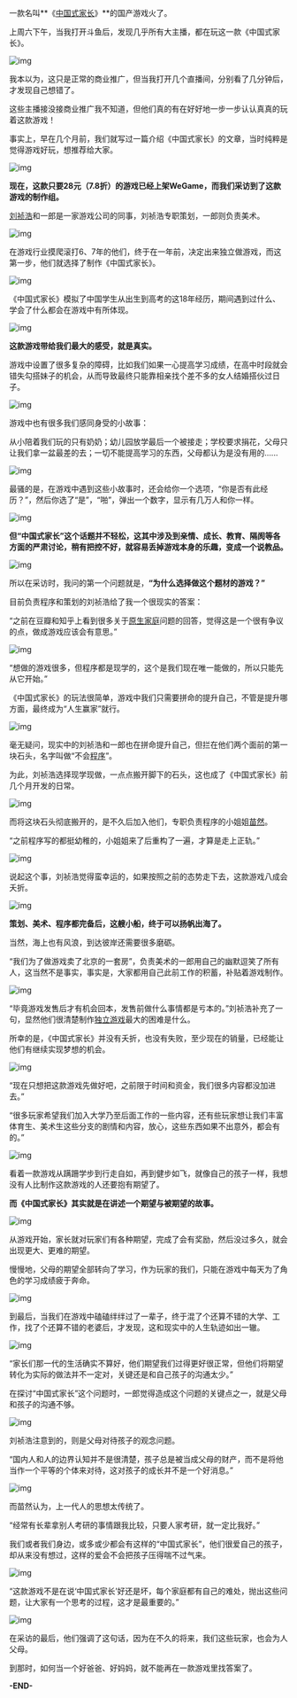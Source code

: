 一款名叫**《[中国式家长](https://www.zhihu.com/search?q=中国式家长&search_source=Entity&hybrid_search_source=Entity&hybrid_search_extra={"sourceType"%3A"article"%2C"sourceId"%3A45930383})》**的国产游戏火了。



上周六下午，当我打开斗鱼后，发现几乎所有大主播，都在玩这一款《中国式家长》。



![img](https://pic2.zhimg.com/80/v2-d7ed328ba0032636522e74ad8dd82925_720w.jpg)



我本以为，这只是正常的商业推广，但当我打开几个直播间，分别看了几分钟后，才发现自己想错了。



这些主播接没接商业推广我不知道，但他们真的有在好好地一步一步认认真真的玩着这款游戏！



事实上，早在几个月前，我们就写过一篇介绍《中国式家长》的文章，当时纯粹是觉得游戏好玩，想推荐给大家。



![img](https://pic1.zhimg.com/80/v2-0adfbf181bba77aab86b2c4447d43e4c_720w.jpg)



**现在，这款只要28元（7.8折）的游戏已经上架WeGame，而我们采访到了这款游戏的制作组。**



[刘祯浩](https://www.zhihu.com/search?q=刘祯浩&search_source=Entity&hybrid_search_source=Entity&hybrid_search_extra={"sourceType"%3A"article"%2C"sourceId"%3A45930383})和一郎是一家游戏公司的同事，刘祯浩专职策划，一郎则负责美术。



![img](https://pic1.zhimg.com/80/v2-21684959900a718f1de39982e88714c0_720w.jpg)



在游戏行业摸爬滚打6、7年的他们，终于在一年前，决定出来独立做游戏，而这第一步，他们就选择了制作《中国式家长》。



![img](https://pic3.zhimg.com/80/v2-a325c8d41da50074f505fdc0b58ebc62_720w.jpg)



《中国式家长》模拟了中国学生从出生到高考的这18年经历，期间遇到过什么、学会了什么都会在游戏中有所体现。



![img](https://pic3.zhimg.com/80/v2-e6fc3744c014ebcb0f2155e20ab65062_720w.jpg)



**这款游戏带给我们最大的感受，就是真实。**

游戏中设置了很多复杂的障碍，比如我们如果一心提高学习成绩，在高中时段就会错失勾搭妹子的机会，从而导致最终只能靠相亲找个差不多的女人结婚搭伙过日子。



![img](https://pic3.zhimg.com/80/v2-31aa21c00a85fb3945106074db2a215e_720w.jpg)



游戏中也有很多我们感同身受的小故事：



从小陪着我们玩的只有奶奶；幼儿园放学最后一个被接走；学校要求捐花，父母只让我们拿一盆最差的去；一切不能提高学习的东西，父母都认为是没有用的......



![img](https://pic4.zhimg.com/80/v2-66f5edd9d9476f04d87d0eed02ffcd6f_720w.jpg)



最骚的是，在游戏中遇到这些小故事时，还会给你一个选项，“你是否有此经历？”，然后你选了“是”，“啪”，弹出一个数字，显示有几万人和你一样。



![img](https://pic3.zhimg.com/80/v2-779be70625748d0d651ca1d20fd5d4ca_720w.jpg)



**但“中国式家长”这个话题并不轻松，这其中涉及到亲情、成长、教育、隔阂等各方面的严肃讨论，稍有把控不好，就容易丢掉游戏本身的乐趣，变成一个说教品。**



![img](https://pic1.zhimg.com/80/v2-c6b0eb236fddb9c53edf45c2d34f94a0_720w.jpg)



所以在采访时，我问的第一个问题就是，**“为什么选择做这个题材的游戏？”**



目前负责程序和策划的刘祯浩给了我一个很现实的答案：



“之前在豆瓣和知乎上看到很多关于[原生家庭](https://www.zhihu.com/search?q=原生家庭&search_source=Entity&hybrid_search_source=Entity&hybrid_search_extra={"sourceType"%3A"article"%2C"sourceId"%3A45930383})问题的回答，觉得这是一个很有争议的点，做成游戏应该会有意思。”



![img](https://pic4.zhimg.com/80/v2-1824380dcf4b6106cb81f39f7d628883_720w.jpg)



“想做的游戏很多，但程序都是现学的，这个是我们现在唯一能做的，所以只能先从它开始。”



《中国式家长》的玩法很简单，游戏中我们只需要拼命的提升自己，不管是提升哪方面，最终成为“人生赢家”就行。



![img](https://pic3.zhimg.com/80/v2-ea5654d4645e53d72c9ea756e020ee52_720w.jpg)



毫无疑问，现实中的刘祯浩和一郎也在拼命提升自己，但拦在他们两个面前的第一块石头，名字叫做“不会[程序](https://www.zhihu.com/search?q=程序&search_source=Entity&hybrid_search_source=Entity&hybrid_search_extra={"sourceType"%3A"article"%2C"sourceId"%3A45930383})”。



为此，刘祯浩选择现学现做，一点点搬开脚下的石头，这也成了《中国式家长》前几个月开发的日常。



![img](https://pic1.zhimg.com/80/v2-2f3fd78a9c793d894c2b73a0cfded944_720w.jpg)



而将这块石头彻底搬开的，是不久后加入他们，专职负责程序的小姐姐[苗然](https://www.zhihu.com/search?q=苗然&search_source=Entity&hybrid_search_source=Entity&hybrid_search_extra={"sourceType"%3A"article"%2C"sourceId"%3A45930383})。



“之前程序写的都挺幼稚的，小姐姐来了后重构了一遍，才算是走上正轨。”



![img](https://pic2.zhimg.com/80/v2-b1ffd5261807f670311523b9a7e5b129_720w.jpg)



说起这个事，刘祯浩觉得蛮幸运的，如果按照之前的态势走下去，这款游戏八成会夭折。



![img](https://pic3.zhimg.com/80/v2-5216ddf9cc8e2e92e6f8a78c1622844a_720w.jpg)



**策划、美术、程序都完备后，这艘小船，终于可以扬帆出海了。**



当然，海上也有风浪，到达彼岸还需要很多磨砺。



“我们为了做游戏卖了北京的一套房”，负责美术的一郎用自己的幽默逗笑了所有人，这当然不是事实，事实是，大家都用自己此前工作的积蓄，补贴着游戏制作。



![img](https://pic2.zhimg.com/80/v2-d5b9238ea1c257fd2e1fd48b13608205_720w.jpg)



“毕竟游戏发售后才有机会回本，发售前做什么事情都是亏本的。”刘祯浩补充了一句，显然他们很清楚制作[独立游戏](https://www.zhihu.com/search?q=独立游戏&search_source=Entity&hybrid_search_source=Entity&hybrid_search_extra={"sourceType"%3A"article"%2C"sourceId"%3A45930383})最大的困难是什么。



所幸的是，《中国式家长》并没有夭折，也没有失败，至少现在的销量，已经能让他们有继续实现梦想的机会。



![img](https://pic1.zhimg.com/80/v2-14f9a94d17fd85c23c4940723de7da1c_720w.jpg)



“现在只想把这款游戏先做好吧，之前限于时间和资金，我们很多内容都没加进去。”



“很多玩家希望我们加入大学乃至后面工作的一些内容，还有些玩家想让我们丰富体育生、美术生这些分支的剧情和内容，放心，这些东西如果不出意外，都会有的。”



![img](https://pic1.zhimg.com/80/v2-a3e775eb334c9782ceef029c27449928_720w.jpg)



看着一款游戏从蹒跚学步到行走自如，再到健步如飞，就像自己的孩子一样，我想没有人比制作这款游戏的人还要抱有期望了。



**而《中国式家长》其实就是在讲述一个期望与被期望的故事。**



![img](https://pic3.zhimg.com/80/v2-3773f0dd3b582c483ca93dc73105c80a_720w.jpg)



从游戏开始，家长就对玩家们有各种期望，完成了会有奖励，然后没过多久，就会出现更大、更难的期望。

慢慢地，父母的期望全部转向了学习，作为玩家的我们，只能在游戏中每天为了角色的学习成绩疲于奔命。



![img](https://pic2.zhimg.com/80/v2-656c6acde2ac66825aac61e02c26557d_720w.jpg)



到最后，当我们在游戏中磕磕绊绊过了一辈子，终于混了个还算不错的大学、工作，找了个还算不错的老婆后，才发现，这和现实中的人生轨迹如出一辙。



![img](https://pic4.zhimg.com/80/v2-0cd6a0f52672ec9394c2fdb4a42dcf3f_720w.jpg)



“家长们那一代的生活确实不算好，他们期望我们过得更好很正常，但他们将期望转化为实际的做法并不一定对，关键还是和自己孩子的沟通太少。”



在探讨“中国式家长”这个问题时，一郎觉得造成这个问题的关键点之一，就是父母和孩子的沟通不够。



![img](https://pic3.zhimg.com/80/v2-04bc4c0d61287b00d7052e134b0a176e_720w.jpg)



刘祯浩注意到的，则是父母对待孩子的观念问题。



“国内人和人的边界认知并不是很清楚，孩子总是被当成父母的财产，而不是将他当作一个平等的个体来对待，这对孩子的成长并不是一个好消息。”



![img](https://pic2.zhimg.com/80/v2-a4bf853fa3dc35376f5f9ee5db1362b5_720w.jpg)



而苗然认为，上一代人的思想太传统了。



“经常有长辈拿别人考研的事情跟我比较，只要人家考研，就一定比我好。”



我们或者我们身边，或多或少都会有这样的“中国式家长”，他们很爱自己的孩子，却从来没有想过，这样的爱会不会把孩子压得喘不过气来。



![img](https://pic2.zhimg.com/80/v2-3e9c4677f10f7c67cccd2b82f3bb8df1_720w.jpg)



“这款游戏不是在说‘中国式家长’好还是坏，每个家庭都有自己的难处，抛出这些问题，让大家有一个思考的过程，这才是最重要的。”



![img](https://pic1.zhimg.com/80/v2-28b54ca97a3ac86103947a682d5a8c24_720w.jpg)



在采访的最后，他们强调了这句话，因为在不久的将来，我们这些玩家，也会为人父母。

到那时，如何当一个好爸爸、好妈妈，就不能再在一款游戏里找答案了。




**-END-**
